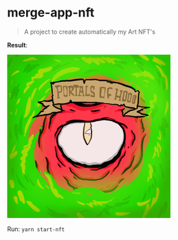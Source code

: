 # merge-app-nft

> A project to create automatically my Art NFT's

**Result**: 

<img src="./icon-hooo.png" alt="computer" width="380">

Run: `yarn start-nft`
